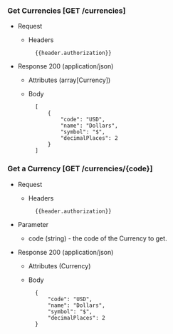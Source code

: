 ### Get Currencies [GET /currencies]

+ Request
    + Headers
    
            {{header.authorization}}

+ Response 200 (application/json)
    + Attributes (array[Currency])

    + Body

            [
                {
                    "code": "USD",
                    "name": "Dollars",
                    "symbol": "$",
                    "decimalPlaces": 2
                }
            ]

### Get a Currency [GET /currencies/{code}]

+ Request
    + Headers
    
            {{header.authorization}}

+ Parameter
    + code (string) - the code of the Currency to get.

+ Response 200 (application/json)
    + Attributes (Currency)

    + Body

            {
                "code": "USD",
                "name": "Dollars",
                "symbol": "$",
                "decimalPlaces": 2
            }
